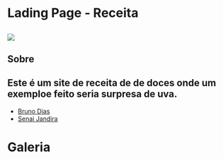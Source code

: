 # Lading Page - Receita
![](./Captura%20de%20Tela%202024-09-06%20%C3%A0s%2011.02.05.png)
 ---
 ## Sobre
 Este é um site de receita de de doces 
 onde um exemploe feito seria surpresa de uva.
  ---
- [Bruno Dias]()
- [Senai Jandira]()


# Galeria
